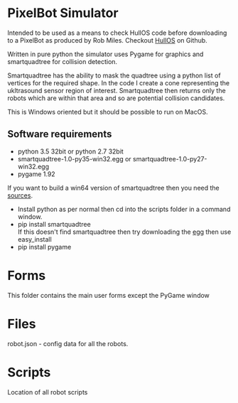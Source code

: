 # PixelBot Simulator

Intended to be used as a means to check HullOS code before downloading to a PixelBot as produced by Rob Miles. 
Checkout [HullOS](https://github.com/HullPixelbot/HullOS) on Github.

Written in pure python the simulator uses Pygame for graphics and smartquadtree for collision detection.

Smartquadtree has the ability to mask the quadtree using a python list of vertices for the required shape. In the 
code I create a cone representing the ukltrasound sensor region of interest. Smartquadtree then returns only the 
robots which are within that area and so are potential collision candidates.

This is Windows oriented but it should be possible to run on MacOS.

## Software requirements

- python 3.5 32bit or python 2.7 32bit
- smartquadtree-1.0-py35-win32.egg or smartquadtree-1.0-py27-win32.egg
- pygame 1.92

If you want to build a win64 version of smartquadtree then you need the [sources](https://github.com/xoolive/quadtree).


- Install python as per normal then cd into the scripts folder in a command window.
- pip install smartquadtree  
If this doesn't find smartquadtree then try downloading the [egg](https://pypi.python.org/pypi/smartquadtree) then 
use easy_install <path to egg>
- pip install pygame

# Forms

This folder contains the main user forms except the PyGame window


# Files

robot.json - config data for all the robots.

# Scripts

Location of all robot scripts